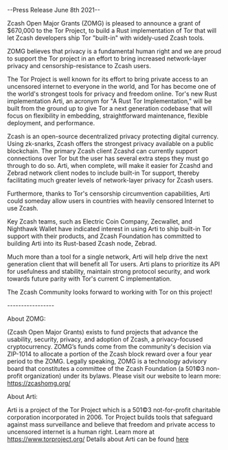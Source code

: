 \--Press Release June 8th 2021--


Zcash Open Major Grants (ZOMG) is pleased to announce a grant of $670,000 to the Tor Project, to build a Rust implementation of Tor that will let Zcash developers ship Tor "built-in" with widely-used Zcash tools. 

ZOMG believes that privacy is a fundamental human right and we are proud to support the Tor project in an effort to bring increased network-layer privacy and censorship-resistance to Zcash users. 

The Tor Project is well known for its effort to bring private access to an uncensored internet to everyone in the world, and Tor has become one of the world's strongest tools for privacy and freedom online. Tor's new Rust implementation Arti, an acronym for "A Rust Tor Implementation," will be built from the ground up to give Tor a next generation codebase that will focus on flexibility in embedding, straightforward maintenance, flexible deployment, and performance. 

Zcash is an open-source decentralized privacy protecting digital currency. Using zk-snarks, Zcash offers the strongest privacy available on a public blockchain. The primary Zcash client Zcashd can currently support connections over Tor but the user has several extra steps they must go through to do so. Arti, when complete, will make it easier for Zcashd and Zebrad network client nodes to include built-in Tor support, thereby facilitating much greater levels of network-layer privacy for Zcash users.

Furthermore, thanks to Tor's censorship circumvention capabilities, Arti could someday allow users in countries with heavily censored Internet to use Zcash.

Key Zcash teams, such as Electric Coin Company, Zecwallet, and Nighthawk Wallet have indicated interest in using Arti to ship built-in Tor support with their products, and Zcash Foundation has committed to building Arti into its Rust-based Zcash node, Zebrad.

Much more than a tool for a single network, Arti will help drive the next generation client that will benefit all Tor users. Arti plans to prioritize its API for usefulness and stability, maintain strong protocol security, and work towards future parity with Tor's current C implementation.

The Zcash Community looks forward to working with Tor on this project!

\-----------------

About ZOMG: 

(Zcash Open Major Grants) exists to fund projects that advance the usability, security, privacy, and adoption of Zcash, a privacy-focused cryptocurrency. ZOMG’s funds come from the community's decision via ZIP-1014 to allocate a portion of the Zcash block reward over a four year period to the ZOMG. Legally speaking, ZOMG is a technology advisory board that constitutes a committee of the Zcash Foundation (a 501©3 non-profit organization) under its bylaws. Please visit our website to learn more:  [https](https://zcashomg.org/)[://](https://zcashomg.org/)[zcashomg](https://zcashomg.org/)[.](https://zcashomg.org/)[org](https://zcashomg.org/)[/](https://zcashomg.org/) 

About Arti:

Arti is a project of the Tor Project which is a 501©3 not-for-profit charitable corporation incorporated in 2006. Tor Project builds tools that safeguard against mass surveillance and believe that freedom and private access to uncensored internet is a human right. Learn more at [https](https://www.torproject.org/)[://](https://www.torproject.org/)[www](https://www.torproject.org/)[.](https://www.torproject.org/)[torproject](https://www.torproject.org/)[.](https://www.torproject.org/)[org](https://www.torproject.org/)[/](https://www.torproject.org/) Details about Arti can be found [here](https://forum.zcashcommunity.com/t/arti-a-pure-rust-tor-implementation-for-zcash-and-beyond/38776)
